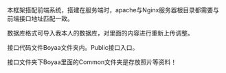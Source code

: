 本框架搭配前端系统，搭建在服务端时，apache与Nginx服务器根目录都需要与前端接口地址匹配一致。

数据库格式可导入我本人的数据库，对里面的内容进行重新上传调整。

接口代码文件Boyaa文件夹内。Public接口入口。

接口文件夹下Boyaa里面的Common文件夹是存放照片等资料！